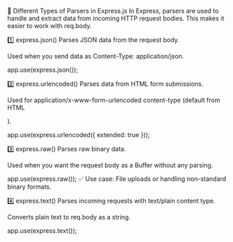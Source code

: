🧠 Different Types of Parsers in Express.js
In Express, parsers are used to handle and extract data from incoming HTTP request bodies.
This makes it easier to work with req.body.

1️⃣ express.json()
Parses JSON data from the request body.

Used when you send data as Content-Type: application/json.

app.use(express.json());


2️⃣ express.urlencoded()
Parses data from HTML form submissions.

Used for application/x-www-form-urlencoded content-type (default from HTML <form>).

app.use(express.urlencoded({ extended: true }));



3️⃣ express.raw()
Parses raw binary data.

Used when you want the request body as a Buffer without any parsing.

app.use(express.raw());
✅ Use case:
File uploads or handling non-standard binary formats.

4️⃣ express.text()
Parses incoming requests with text/plain content type.

Converts plain text to req.body as a string.

app.use(express.text());